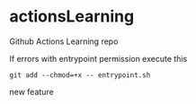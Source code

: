 # actionsLearning
Github Actions Learning repo

If errors with entrypoint permission execute this

```git add --chmod=+x -- entrypoint.sh```

new feature
